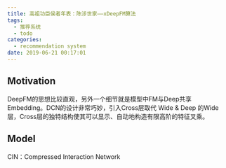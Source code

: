 ```yaml
---
title: 高祖功臣侯者年表：陈涉世家——xDeepFM算法
tags:
  - 推荐系统
  - todo
categories:
  - recommendation system
date: 2019-06-21 00:17:01
---
```


## Motivation

DeepFM的思想比较直观，另外一个细节就是模型中FM与Deep共享Embedding。DCN的设计非常巧妙，引入Cross层取代 Wide & Deep 的Wide层，Cross层的独特结构使其可以显示、自动地构造有限高阶的特征叉乘。

## Model

CIN：Compressed Interaction Network

